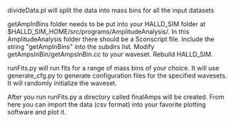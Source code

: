 divideData.pl will split the data into mass bins for all the input datasets

getAmpInBins folder needs to be put into your HALLD_SIM folder at $HALLD_SIM_HOME/src/programs/AmplitudeAnalysis/. In this AmplitudeAnalysis folder there should be a Sconscript file. Include the string "getAmpInBins" into the subdirs list. Modify getAmpsInBin/getAmpsInBin.cc to your waveset. Rebuild HALLD_SIM. 

runFits.py will run fits for a range of mass bins of your choice. It will use generate_cfg.py to generate configuration files for the specified wavesets. It will randomly initialize the waveset. 

After you run runFits.py a directory called finalAmps will be created. From here you can import the data (csv format) into your favorite plotting software and plot it. 
